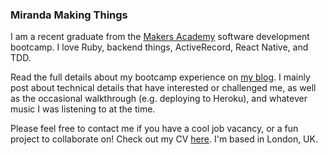 ### Miranda Making Things

I am a recent graduate from the [Makers Academy](https://makers.tech) software development bootcamp. I love Ruby, backend things, ActiveRecord, React Native, and TDD.  

Read the full details about my bootcamp experience on [my blog](http://www.mirandawilson.tech/). I mainly post about technical details that have interested or challenged me, as well as the occasional walkthrough (e.g. deploying to Heroku), and whatever music I was listening to at the time.

Please feel free to contact me if you have a cool job vacancy, or a fun project to collaborate on! Check out my CV [here](https://github.com/mscwilson/curriculum-vitae). I'm based in London, UK.
